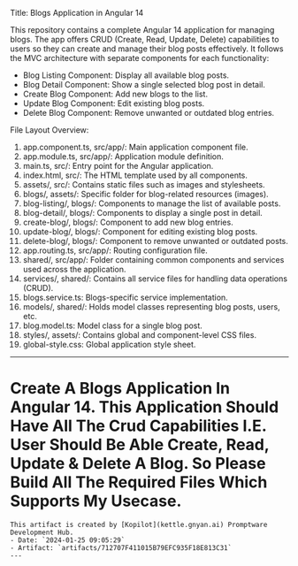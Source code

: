  Title: Blogs Application in Angular 14

This repository contains a complete Angular 14 application for managing blogs. The app offers CRUD (Create, Read, Update, Delete) capabilities to users so they can create and manage their blog posts effectively. It follows the MVC architecture with separate components for each functionality:

- Blog Listing Component: Display all available blog posts.
- Blog Detail Component: Show a single selected blog post in detail.
- Create Blog Component: Add new blogs to the list.
- Update Blog Component: Edit existing blog posts.
- Delete Blog Component: Remove unwanted or outdated blog entries.

File Layout Overview:
1. app.component.ts, src/app/: Main application component file.
2. app.module.ts, src/app/: Application module definition.
3. main.ts, src/: Entry point for the Angular application.
4. index.html, src/: The HTML template used by all components.
5. assets/, src/: Contains static files such as images and stylesheets.
6. blogs/, assets/: Specific folder for blog-related resources (images).
7. blog-listing/, blogs/: Components to manage the list of available posts.
8. blog-detail/, blogs/: Components to display a single post in detail.
9. create-blog/, blogs/: Component to add new blog entries.
10. update-blog/, blogs/: Component for editing existing blog posts.
11. delete-blog/, blogs/: Component to remove unwanted or outdated posts.
12. app.routing.ts, src/app/: Routing configuration file.
13. shared/, src/app/: Folder containing common components and services used across the application.
14. services/, shared/: Contains all service files for handling data operations (CRUD).
15. blogs.service.ts: Blogs-specific service implementation.
16. models/, shared/: Holds model classes representing blog posts, users, etc.
17. blog.model.ts: Model class for a single blog post.
18. styles/, assets/: Contains global and component-level CSS files.
19. global-style.css: Global application style sheet.

---

# Create A Blogs Application In Angular 14. This Application Should Have All The Crud Capabilities I.E. User Should Be Able Create, Read, Update & Delete A Blog. So Please Build All The Required Files Which Supports My Usecase.
    This artifact is created by [Kopilot](kettle.gnyan.ai) Promptware Development Hub.
    - Date: `2024-01-25 09:05:29`
    - Artifact: `artifacts/712707F411015B79EFC935F18E813C31`
    ---
    